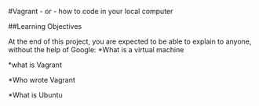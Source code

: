 #Vagrant - or - how to code in your local computer

##Learning Objectives

At the end of this project, you are expected to be able to explain to anyone, without the help of Google:
*What is a virtual machine

*what is Vagrant

*Who wrote Vagrant

*What is Ubuntu
